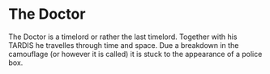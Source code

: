 # The Doctor
The Doctor is a timelord or rather the last timelord. Together with his TARDIS he travelles through time and space. Due a breakdown in the camouflage (or however it is called) it is stuck to the appearance of a police box. 

